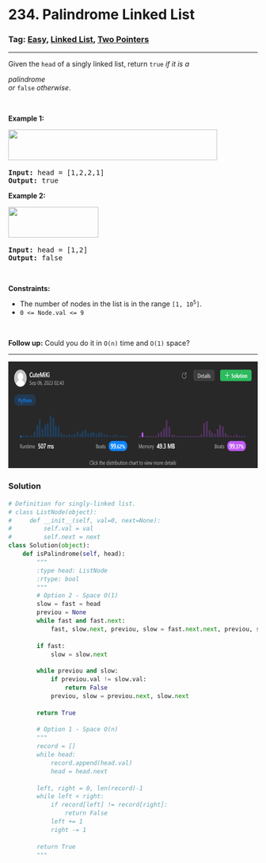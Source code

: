 # 234. Palindrome Linked List
### Tag: [Easy](https://github.com/TheOnlyMiki/LeetCode-For-Fun/tree/main#easy-level), [Linked List](https://github.com/TheOnlyMiki/LeetCode-For-Fun/tree/main#linked-list), [Two Pointers](https://github.com/TheOnlyMiki/LeetCode-For-Fun/tree/main#two-pointers)
---
<div class="px-5 pt-4"><div class="flex"></div><div class="xFUwe" data-track-load="description_content"><p>Given the <code>head</code> of a singly linked list, return <code>true</code><em> if it is a </em><span data-keyword="palindrome-sequence" class=" cursor-pointer relative text-dark-blue-s text-sm"><div class="popover-wrapper inline-block" data-headlessui-state=""><div><div aria-expanded="false" data-headlessui-state="" id="headlessui-popover-button-:rv:"><div><em>palindrome</em></div></div><div style="position: fixed; z-index: 40; inset: 0px auto auto 0px; transform: translate(74px, 242px);"></div></div></div></span><em> or </em><code>false</code><em> otherwise</em>.</p>

<p>&nbsp;</p>
<p><strong class="example">Example 1:</strong></p>
<img alt="" src="https://assets.leetcode.com/uploads/2021/03/03/pal1linked-list.jpg" style="width: 422px; height: 62px;">
<pre><strong>Input:</strong> head = [1,2,2,1]
<strong>Output:</strong> true
</pre>

<p><strong class="example">Example 2:</strong></p>
<img alt="" src="https://assets.leetcode.com/uploads/2021/03/03/pal2linked-list.jpg" style="width: 182px; height: 62px;">
<pre><strong>Input:</strong> head = [1,2]
<strong>Output:</strong> false
</pre>

<p>&nbsp;</p>
<p><strong>Constraints:</strong></p>

<ul>
	<li>The number of nodes in the list is in the range <code>[1, 10<sup>5</sup>]</code>.</li>
	<li><code>0 &lt;= Node.val &lt;= 9</code></li>
</ul>

<p>&nbsp;</p>
<strong>Follow up:</strong> Could you do it in <code>O(n)</code> time and <code>O(1)</code> space?</div></div>

---
<img src="Submit.png" width="700" height="215" />

### Solution

```python
# Definition for singly-linked list.
# class ListNode(object):
#     def __init__(self, val=0, next=None):
#         self.val = val
#         self.next = next
class Solution(object):
    def isPalindrome(self, head):
        """
        :type head: ListNode
        :rtype: bool
        """
        # Option 2 - Space O(1)
        slow = fast = head
        previou = None
        while fast and fast.next:
            fast, slow.next, previou, slow = fast.next.next, previou, slow, slow.next

        if fast:
            slow = slow.next

        while previou and slow:
            if previou.val != slow.val:
                return False
            previou, slow = previou.next, slow.next

        return True

        # Option 1 - Space O(n)
        """
        record = []
        while head:
            record.append(head.val)
            head = head.next

        left, right = 0, len(record)-1
        while left < right:
            if record[left] != record[right]:
                return False
            left += 1
            right -= 1

        return True
        """
```
